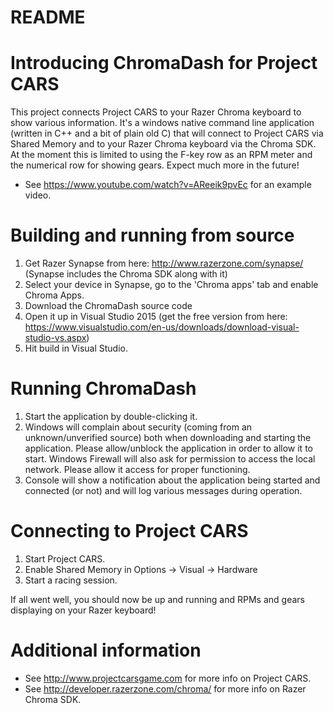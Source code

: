# README #

# Introducing ChromaDash for Project CARS #

This project connects Project CARS to your Razer Chroma keyboard to show various information. It's a windows native command line application (written in C++ and a bit of plain old C) that will connect to Project CARS via Shared Memory and to your Razer Chroma keyboard via the Chroma SDK. At the moment this is limited to using the F-key row as an RPM meter and the numerical row for showing gears. Expect much more in the future!

* See https://www.youtube.com/watch?v=AReeik9pvEc for an example video.

# Building and running from source

1. Get Razer Synapse from here: http://www.razerzone.com/synapse/ (Synapse includes the Chroma SDK along with it)
2. Select your device in Synapse, go to the 'Chroma apps' tab and enable Chroma Apps.
3. Download the ChromaDash source code
4. Open it up in Visual Studio 2015 (get the free version from here: https://www.visualstudio.com/en-us/downloads/download-visual-studio-vs.aspx)
5. Hit build in Visual Studio.

# Running ChromaDash

1. Start the application by double-clicking it.
2. Windows will complain about security (coming from an unknown/unverified source) both when downloading and starting the application. Please allow/unblock the application in order to allow it to start. Windows Firewall will also ask for permission to access the local network. Please allow it access for proper functioning.
3. Console will show a notification about the application being started and connected (or not) and will log various messages during operation.

# Connecting to Project CARS

1. Start Project CARS.
2. Enable Shared Memory in Options -> Visual -> Hardware
3. Start a racing session.

If all went well, you should now be up and running and RPMs and gears displaying on your Razer keyboard!

# Additional information

* See http://www.projectcarsgame.com for more info on Project CARS.
* See http://developer.razerzone.com/chroma/ for more info on Razer Chroma SDK.